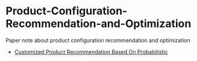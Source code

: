 # Product-Configuration-Recommendation-and-Optimization
Paper note about product configuration recommendation and optimization

- [Customized Product Recommendation Based On Probabilistic](https://pridelee.github.io/files/blog/Customized-Product-Recommendation.pdf)
